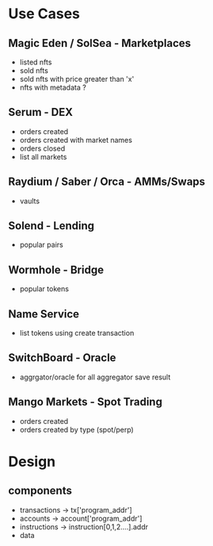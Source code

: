 # Use Cases
## Magic Eden / SolSea - Marketplaces
* listed nfts
* sold nfts
* sold nfts with price greater than 'x'
* nfts with metadata ?

## Serum - DEX
* orders created
* orders created with market names
* orders closed
* list all markets

## Raydium / Saber / Orca - AMMs/Swaps
* vaults

## Solend - Lending 
* popular pairs

## Wormhole - Bridge
* popular tokens

## Name Service
* list tokens using create transaction

## SwitchBoard - Oracle
* aggrgator/oracle for all aggregator save result

## Mango Markets - Spot Trading
* orders created
* orders created by type (spot/perp)


# Design
## components
* transactions -> tx['program_addr']
* accounts -> account['program_addr']
* instructions -> instruction[0,1,2....].addr
* data


